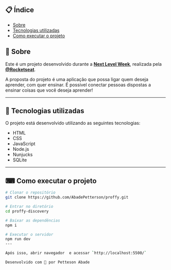 ## 📋 Índice

- [Sobre](#-Sobre)
- [Tecnologias utilizadas](#-Tecnologias-utilizadas)
- [Como executar o projeto](#-Como-executar-o-projeto)

## 📖 Sobre 

Este é um projeto desenvolvido durante a **[Next Level Week](https://nextlevelweek.com/)**, realizada pela **[@Rocketseat](https://github.com/Rocketseat)**.

A proposta do projeto é uma aplicação que possa ligar quem deseja aprender, com quer ensinar. É possivel conectar pessoas dispostas a ensinar coisas que você deseja aprender!

--- 

## 	🔧 Tecnologias utilizadas

O projeto está desenvolvido utilizando as seguintes tecnologias:

- HTML
- CSS
- JavaScript
- Node.js 
- Nunjucks 
- SQLite 

--- 

## ⌨ Como executar o projeto

```bash
# Clonar o repositório
git clone https://github.com/AbadePetterson/proffy.git

# Entrar no diretório
cd proffy-discovery

# Baixar as dependências
npm i

# Executar o servidor
npm run dev
---

Após isso, abrir navegador  e acessar `http://localhost:5500/`

Desenvolvido com 💙 por Petteson Abade
